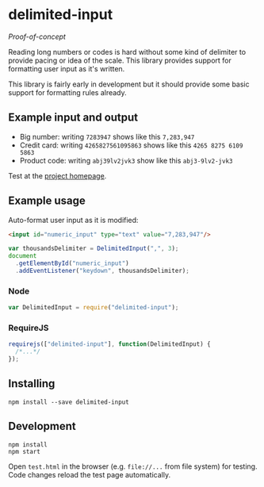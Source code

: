 # delimited-input

*Proof-of-concept*

Reading long numbers or codes is hard without some kind of delimiter to
provide pacing or idea of the scale. This library provides support for
formatting user input as it's written.

This library is fairly early in development but it should provide some basic
support for formatting rules already.


## Example input and output

- Big number: writing `7283947` shows like this `7,283,947`
- Credit card: writing `4265827561095863` shows like this `4265 8275 6109 5863`
- Product code: writing `abj39lv2jvk3` show like this `abj3-9lv2-jvk3`

Test at the [project homepage](https://teijo.github.io/delimited-input/).

## Example usage

Auto-format user input as it is modified:

```html
<input id="numeric_input" type="text" value="7,283,947"/>
```

```javascript
var thousandsDelimiter = DelimitedInput(",", 3);
document
  .getElementById("numeric_input")
  .addEventListener("keydown", thousandsDelimiter);
```

### Node

```javascript
var DelimitedInput = require("delimited-input");
```

### RequireJS

```javascript
requirejs(["delimited-input"], function(DelimitedInput) {
  /*...*/
});
```

## Installing

```
npm install --save delimited-input
```


## Development

```
npm install
npm start
```

Open `test.html` in the browser (e.g. `file://...` from file system) for
testing. Code changes reload the test page automatically.
